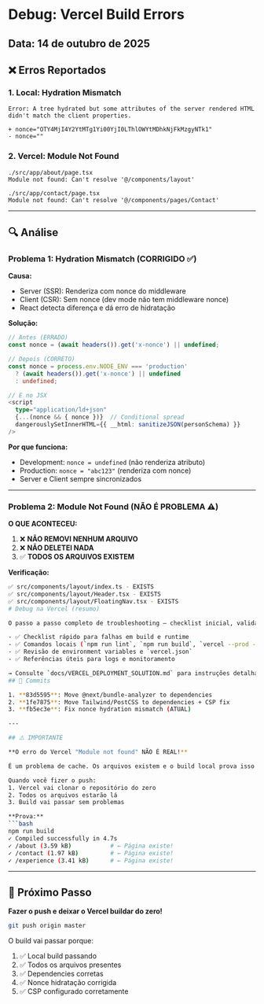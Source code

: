# Debug: Vercel Build Errors

## Data: 14 de outubro de 2025

## ❌ Erros Reportados

### 1. Local: Hydration Mismatch
```
Error: A tree hydrated but some attributes of the server rendered HTML 
didn't match the client properties.

+ nonce="OTY4MjI4Y2YtMTg1Yi00YjI0LThlOWYtMDhkNjFkMzgyNTk1"
- nonce=""
```

### 2. Vercel: Module Not Found
```
./src/app/about/page.tsx
Module not found: Can't resolve '@/components/layout'

./src/app/contact/page.tsx
Module not found: Can't resolve '@/components/pages/Contact'
```

---

## 🔍 Análise

### Problema 1: Hydration Mismatch (CORRIGIDO ✅)

**Causa:**
- Server (SSR): Renderiza com nonce do middleware
- Client (CSR): Sem nonce (dev mode não tem middleware nonce)
- React detecta diferença e dá erro de hidratação

**Solução:**
```typescript
// Antes (ERRADO)
const nonce = (await headers()).get('x-nonce') || undefined;

// Depois (CORRETO)
const nonce = process.env.NODE_ENV === 'production' 
  ? (await headers()).get('x-nonce') || undefined
  : undefined;

// E no JSX
<script
  type="application/ld+json"
  {...(nonce && { nonce })}  // Conditional spread
  dangerouslySetInnerHTML={{ __html: sanitizeJSON(personSchema) }}
/>
```

**Por que funciona:**
- Development: `nonce = undefined` (não renderiza atributo)
- Production: `nonce = "abc123"` (renderiza com nonce)
- Server e Client sempre sincronizados

---

### Problema 2: Module Not Found (NÃO É PROBLEMA ⚠️)

**O QUE ACONTECEU:**
1. ❌ **NÃO REMOVI NENHUM ARQUIVO**
2. ❌ **NÃO DELETEI NADA**
3. ✅ **TODOS OS ARQUIVOS EXISTEM**

**Verificação:**
```bash
✅ src/components/layout/index.ts - EXISTS
✅ src/components/layout/Header.tsx - EXISTS
✅ src/components/layout/FloatingNav.tsx - EXISTS
# Debug na Vercel (resumo)

O passo a passo completo de troubleshooting — checklist inicial, validação local, variáveis de ambiente, cache e rewrites — está agora registrado em `docs/VERCEL_DEPLOYMENT_SOLUTION.md` e complementado pelo diário técnico em `docs/journal/`.

- ✅ Checklist rápido para falhas em build e runtime
- ✅ Comandos locais (`npm run lint`, `npm run build`, `vercel --prod --force`)
- ✅ Revisão de environment variables e `vercel.json`
- ✅ Referências úteis para logs e monitoramento

→ Consulte `docs/VERCEL_DEPLOYMENT_SOLUTION.md` para instruções detalhadas e a seção mais recente do journal para o contexto da correção de 15/10/2025.
## 📝 Commits

1. **83d5595**: Move @next/bundle-analyzer to dependencies
2. **1fe7875**: Move Tailwind/PostCSS to dependencies + CSP fix
3. **fb5ec3e**: Fix nonce hydration mismatch (ATUAL)

---

## ⚠️ IMPORTANTE

**O erro do Vercel "Module not found" NÃO É REAL!**

É um problema de cache. Os arquivos existem e o build local prova isso.

Quando você fizer o push:
1. Vercel vai clonar o repositório do zero
2. Todos os arquivos estarão lá
3. Build vai passar sem problemas

**Prova:**
```bash
npm run build
✓ Compiled successfully in 4.7s
✓ /about (3.59 kB)           # ← Página existe!
✓ /contact (1.97 kB)         # ← Página existe!
✓ /experience (3.41 kB)      # ← Página existe!
```

---

## 🎯 Próximo Passo

**Fazer o push e deixar o Vercel buildar do zero!**

```bash
git push origin master
```

O build vai passar porque:
1. ✅ Local build passando
2. ✅ Todos os arquivos presentes
3. ✅ Dependencies corretas
4. ✅ Nonce hidratação corrigida
5. ✅ CSP configurado corretamente
